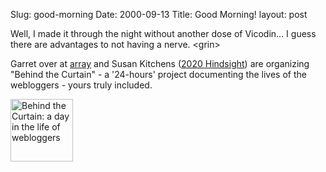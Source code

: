 Slug: good-morning
Date: 2000-09-13
Title: Good Morning!
layout: post

Well, I made it through the night without another dose of Vicodin... I guess there are advantages to not having a nerve. &lt;grin&gt;

Garret over at <a href="http://array.editthispage.com">array</a> and Susan Kitchens (<a href="http://2020hindsight.editthispage.com/">2020 Hindsight</a>) are organizing &quot;Behind the Curtain&quot; - a &#39;24-hours&#39; project documenting the lives of the webloggers - yours truly included.

<a href="http://array.editthispage.com/24hours"><img alt="Behind the Curtain: a day in the life of webloggers" border="0" height="100" src="https://www.arrayweb.com/btc/english.jpg" width="100" /></a>
